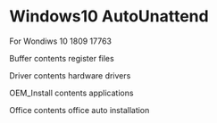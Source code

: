 # Windows10 AutoUnattend
For Wondiws 10 1809 17763


Buffer contents register files

Driver contents hardware drivers

OEM_Install contents applications

Office contents office auto installation